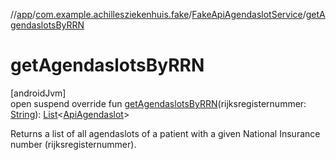 //[app](../../../index.md)/[com.example.achillesziekenhuis.fake](../index.md)/[FakeApiAgendaslotService](index.md)/[getAgendaslotsByRRN](get-agendaslots-by-r-r-n.md)

# getAgendaslotsByRRN

[androidJvm]\
open suspend override fun [getAgendaslotsByRRN](get-agendaslots-by-r-r-n.md)(rijksregisternummer: [String](https://kotlinlang.org/api/latest/jvm/stdlib/kotlin/-string/index.html)): [List](https://kotlinlang.org/api/latest/jvm/stdlib/kotlin.collections/-list/index.html)&lt;[ApiAgendaslot](../../com.example.achillesziekenhuis.network/-api-agendaslot/index.md)&gt;

Returns a list of all agendaslots of a patient with a given National Insurance number (rijksregisternummer).
